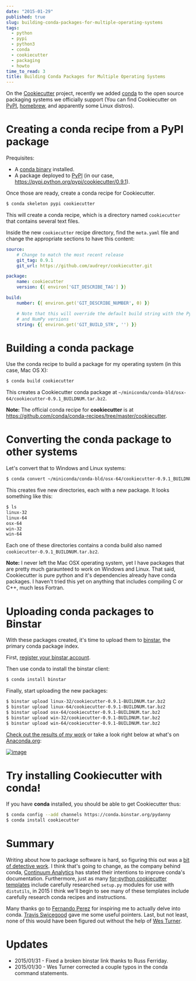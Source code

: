 ```yaml
---
date: "2015-01-29"
published: true
slug: building-conda-packages-for-multiple-operating-systems
tags:
  - python
  - pypi
  - python3
  - conda
  - cookiecutter
  - packaging
  - howto
time_to_read: 3
title: Building Conda Packages for Multiple Operating Systems
---
```


On the [Cookiecutter](https://github.com/audreyr/cookiecutter) project,
recently we added [conda](https://conda.pydata.org/) to the open source
packaging systems we officially support (You can find Cookiecutter on
[PyPI](https://pypi.python.org/pypi/cookiecutter),
[homebrew](https://github.com/Homebrew/homebrew/blob/master/Library/Formula/cookiecutter.rb),
and apparently some Linux distros).

# Creating a conda recipe from a PyPI package

Prequisites:

- A [conda binary](https://conda.pydata.org/miniconda.html#miniconda)
  installed.
- A package deployed to
  [PyPI](https://pypi.python.org/pypi/cookiecutter) (in our case,
  <https://pypi.python.org/pypi/cookiecutter/0.9.1>).

Once those are ready, create a conda recipe for Cookiecutter.

```bash
$ conda skeleton pypi cookiecutter
```

This will create a conda recipe, which is a directory named
`cookiecutter` that contains several text files.

Inside the new `cookiecutter` recipe directory, find the `meta.yaml`
file and change the appropriate sections to have this content:

```yaml
source:
    # Change to match the most recent release
    git_tag: 0.9.1
    git_url: https://github.com/audreyr/cookiecutter.git

package:
    name: cookiecutter
    version: {{ environ['GIT_DESCRIBE_TAG'] }}

build:
    number: {{ environ.get('GIT_DESCRIBE_NUMBER', 0) }}

    # Note that this will override the default build string with the Python
    # and NumPy versions
    string: {{ environ.get('GIT_BUILD_STR', '') }}
```

# Building a conda package

Use the conda recipe to build a package for my operating system (in this
case, Mac OS X):

```bash
$ conda build cookiecutter
```

This creates a Cookiecutter conda package at
`~/miniconda/conda-bld/osx-64/cookiecutter-0.9.1_BUILDNUM.tar.bz2`.

**Note:** The official conda recipe for **cookiecutter** is at
<https://github.com/conda/conda-recipes/tree/master/cookiecutter>.

# Converting the conda package to other systems

Let's convert that to Windows and Linux systems:

```bash
$ conda convert ~/miniconda/conda-bld/osx-64/cookiecutter-0.9.1_BUILDNUM.tar.bz2 -p all
```

This creates five new directories, each with a new package. It looks
something like this:

```bash
$ ls
linux-32
linux-64
osx-64
win-32
win-64
```

Each one of these directories contains a conda build also named
`cookiecutter-0.9.1_BUILDNUM.tar.bz2`.

**Note:** I never left the Mac OSX operating system, yet I have packages
that are pretty much garaunteed to work on Windows and Linux. That said,
Cookiecutter is pure python and it's dependencies already have conda
packages. I haven't tried this yet on anything that includes compiling
C or C++, much less Fortran.

# Uploading conda packages to Binstar

With these packages created, it's time to upload them to
[binstar](https://binstar.org), the primary conda package index.

First, [register your binstar
account](https://binstar.org/account/register).

Then use conda to install the binstar client:

```bash
$ conda install binstar
```

Finally, start uploading the new packages:

```bash
$ binstar upload linux-32/cookiecutter-0.9.1-BUILDNUM.tar.bz2
$ binstar upload linux-64/cookiecutter-0.9.1-BUILDNUM.tar.bz2
$ binstar upload osx-64/cookiecutter-0.9.1-BUILDNUM.tar.bz2
$ binstar upload win-32/cookiecutter-0.9.1-BUILDNUM.tar.bz2
$ binstar upload win-64/cookiecutter-0.9.1-BUILDNUM.tar.bz2
```

[Check out the results of my
work](https://binstar.org/pydanny/cookiecutter) or take a look right
below at what's on [Anaconda.org](https://anaconda.org):

[![image](https://f004.backblazeb2.com/file/daniel-feldroy-com/public/images/packages.png)](https://anaconda.org/search?q=cookiecutter)

# Try installing Cookiecutter with conda!

If you have **conda** installed, you should be able to get Cookiecutter
thus:

```bash
$ conda config --add channels https://conda.binstar.org/pydanny
$ conda install cookiecutter
```

# Summary

Writing about how to package software is hard, so figuring this out was
a [bit of detective
work](https://github.com/audreyr/cookiecutter/issues/232#issuecomment-71552905).
I think that's going to change, as the company behind conda, [Continuum
Analytics](https://www.continuum.io/) has stated their intentions to
improve conda's documentation. Furthermore, just as many [for-python
cookiecutter templates](https://github.com/audreyr/cookiecutter#python)
include carefully researched `setup.py` modules for use with
`distutils`, in 2015 I think we'll begin to see many of these templates
include carefully research conda recipes and instructions.

Many thanks go to [Fernando Perez](https://twitter.com/fperez_org) for
inspiring me to actually delve into conda. [Travis
Swicegood](https://twitter.com/tswicegood) gave me some useful pointers.
Last, but not least, none of this would have been figured out without
the help of [Wes Turner](https://twitter.com/westurner).

# Updates

- 2015/01/31 - Fixed a broken binstar link thanks to Russ Ferriday.
- 2015/01/30 - Wes Turner corrected a couple typos in the conda
  command statements.
